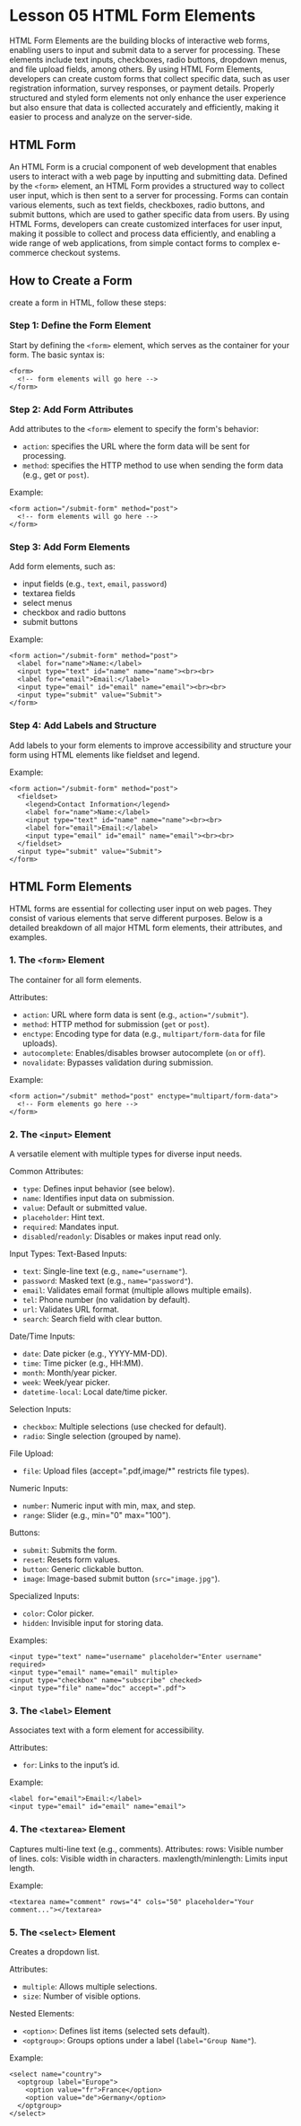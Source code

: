 # Lesson 05 HTML Form Elements
HTML Form Elements are the building blocks of interactive web forms, enabling users to input and submit data to a server for processing. These elements include text inputs, checkboxes, radio buttons, dropdown menus, and file upload fields, among others. By using HTML Form Elements, developers can create custom forms that collect specific data, such as user registration information, survey responses, or payment details. Properly structured and styled form elements not only enhance the user experience but also ensure that data is collected accurately and efficiently, making it easier to process and analyze on the server-side.

## HTML Form
An HTML Form is a crucial component of web development that enables users to interact with a web page by inputting and submitting data. Defined by the ```<form>``` element, an HTML Form provides a structured way to collect user input, which is then sent to a server for processing. Forms can contain various elements, such as text fields, checkboxes, radio buttons, and submit buttons, which are used to gather specific data from users. By using HTML Forms, developers can create customized interfaces for user input, making it possible to collect and process data efficiently, and enabling a wide range of web applications, from simple contact forms to complex e-commerce checkout systems.

## How to Create a Form
create a form in HTML, follow these steps:

### Step 1: Define the Form Element
Start by defining the ```<form>``` element, which serves as the container for your form. The basic syntax is:

```
<form>
  <!-- form elements will go here -->
</form>
```

### Step 2: Add Form Attributes
Add attributes to the ```<form>``` element to specify the form's behavior:
- ```action```: specifies the URL where the form data will be sent for processing.
- ```method```: specifies the HTTP method to use when sending the form data (e.g., get or ```post```).

Example:
```
<form action="/submit-form" method="post">
  <!-- form elements will go here -->
</form>
```

### Step 3: Add Form Elements
Add form elements, such as:
- input fields (e.g., ```text```, ```email```, ```password```)
- textarea fields
- select menus
- checkbox and radio buttons
- submit buttons

Example:
```
<form action="/submit-form" method="post">
  <label for="name">Name:</label>
  <input type="text" id="name" name="name"><br><br>
  <label for="email">Email:</label>
  <input type="email" id="email" name="email"><br><br>
  <input type="submit" value="Submit">
</form>
```

### Step 4: Add Labels and Structure
Add labels to your form elements to improve accessibility and structure your form using HTML elements like fieldset and legend.

Example:
```
<form action="/submit-form" method="post">
  <fieldset>
    <legend>Contact Information</legend>
    <label for="name">Name:</label>
    <input type="text" id="name" name="name"><br><br>
    <label for="email">Email:</label>
    <input type="email" id="email" name="email"><br><br>
  </fieldset>
  <input type="submit" value="Submit">
</form>
```

## HTML Form Elements
HTML forms are essential for collecting user input on web pages. They consist of various elements that serve different purposes. Below is a detailed breakdown of all major HTML form elements, their attributes, and examples.

### 1. The ```<form>``` Element
The container for all form elements.

Attributes:
- ```action```: URL where form data is sent (e.g., ```action="/submit"```).
- ```method```: HTTP method for submission (```get``` or ```post```).
- ```enctype```: Encoding type for data (e.g., ```multipart/form-data``` for file uploads).
- ```autocomplete```: Enables/disables browser autocomplete (```on``` or ```off```).
- ```novalidate```: Bypasses validation during submission.

Example:
```
<form action="/submit" method="post" enctype="multipart/form-data">
  <!-- Form elements go here -->
</form>
```

### 2. The ```<input>``` Element
A versatile element with multiple types for diverse input needs.

Common Attributes:
- ```type```: Defines input behavior (see below).
- ```name```: Identifies input data on submission.
- ```value```: Default or submitted value.
- ```placeholder```: Hint text.
- ```required```: Mandates input.
- ```disabled```/```readonly```: Disables or makes input read only.

Input Types:
Text-Based Inputs:
- ```text```: Single-line text (e.g., ```name="username"```).
- ```password```: Masked text (e.g., ```name="password"```).
- ```email```: Validates email format (multiple allows multiple emails).
- ```tel```: Phone number (no validation by default).
- ```url```: Validates URL format.
- ```search```: Search field with clear button.

Date/Time Inputs:
- ```date```: Date picker (e.g., YYYY-MM-DD).
- ```time```: Time picker (e.g., HH:MM).
- ```month```: Month/year picker.
- ```week```: Week/year picker.
- ```datetime-local```: Local date/time picker.

Selection Inputs:
- ```checkbox```: Multiple selections (use checked for default).
- ```radio```: Single selection (grouped by name).

File Upload:
- ```file```: Upload files (accept=".pdf,image/*" restricts file types).

Numeric Inputs:
- ```number```: Numeric input with min, max, and step.
- ```range```: Slider (e.g., min="0" max="100").

Buttons:
- ```submit```: Submits the form.
- ```reset```: Resets form values.
- ```button```: Generic clickable button.
- ```image```: Image-based submit button (```src="image.jpg"```).

Specialized Inputs:
- ```color```: Color picker.
- ```hidden```: Invisible input for storing data.

Examples:
```
<input type="text" name="username" placeholder="Enter username" required>
<input type="email" name="email" multiple>
<input type="checkbox" name="subscribe" checked>
<input type="file" name="doc" accept=".pdf">
```

### 3. The ```<label>``` Element
Associates text with a form element for accessibility.

Attributes:
- ```for```: Links to the input’s id.

Example:
```
<label for="email">Email:</label>
<input type="email" id="email" name="email">
```

### 4. The ```<textarea>``` Element
Captures multi-line text (e.g., comments).
Attributes:
rows: Visible number of lines.
cols: Visible width in characters.
maxlength/minlength: Limits input length.

Example:
```
<textarea name="comment" rows="4" cols="50" placeholder="Your comment..."></textarea>
```

### 5. The ```<select>``` Element
Creates a dropdown list.

Attributes:
- ```multiple```: Allows multiple selections.
- ```size```: Number of visible options.

Nested Elements:
- ```<option>```: Defines list items (selected sets default).
- ```<optgroup>```: Groups options under a label (```label="Group Name"```).

Example:
```
<select name="country">
  <optgroup label="Europe">
    <option value="fr">France</option>
    <option value="de">Germany</option>
  </optgroup>
</select>
```


